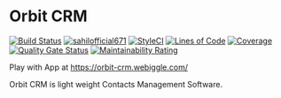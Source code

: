 # Orbit CRM
<a href="https://github.com/sahilofficial671/orbit-crm/actions?query=workflow%3ABuild"><img src="https://github.com/sahilofficial671/orbit-crm/workflows/Build/badge.svg" alt="Build Status"></a>
[![sahilofficial671](https://circleci.com/gh/sahilofficial671/orbit-crm.svg?style=svg)](https://circleci.com/gh/sahilofficial671/orbit-crm)
[![StyleCI](https://github.styleci.io/repos/316787718/shield?branch=main)](https://github.styleci.io/repos/316787718?branch=main)
[![Lines of Code](https://sonarcloud.io/api/project_badges/measure?project=sahilofficial671_orbit-crm&metric=ncloc)](https://sonarcloud.io/dashboard?id=sahilofficial671_orbit-crm)
[![Coverage](https://sonarcloud.io/api/project_badges/measure?project=sahilofficial671_orbit-crm&metric=coverage)](https://sonarcloud.io/dashboard?id=sahilofficial671_orbit-crm)
[![Quality Gate Status](https://sonarcloud.io/api/project_badges/measure?project=sahilofficial671_orbit-crm&metric=alert_status)](https://sonarcloud.io/dashboard?id=sahilofficial671_orbit-crm)
[![Maintainability Rating](https://sonarcloud.io/api/project_badges/measure?project=sahilofficial671_orbit-crm&metric=sqale_rating)](https://sonarcloud.io/dashboard?id=sahilofficial671_orbit-crm)

Play with App at https://orbit-crm.webiggle.com/

Orbit CRM is light weight Contacts Management Software.

